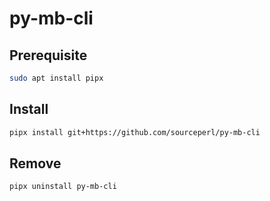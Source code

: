 # py-mb-cli

## Prerequisite

```bash
sudo apt install pipx
```

## Install

```bash
pipx install git+https://github.com/sourceperl/py-mb-cli
```

## Remove

```bash
pipx uninstall py-mb-cli
```

